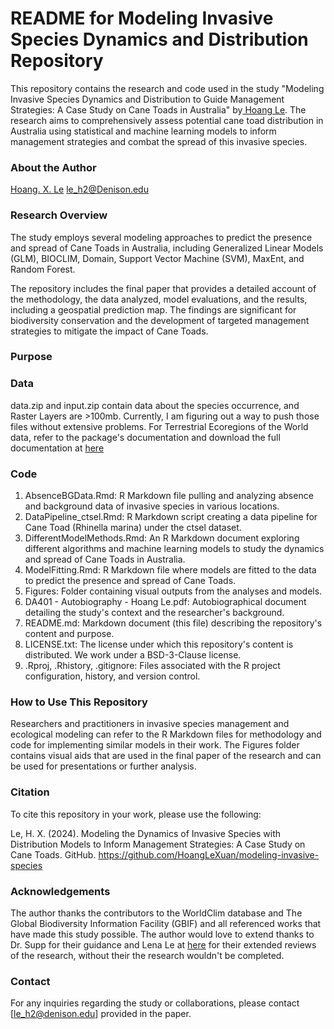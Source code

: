 # README for Modeling Invasive Species Dynamics and Distribution Repository
This repository contains the research and code used in the study "Modeling Invasive Species Dynamics and Distribution to Guide Management Strategies: A Case Study on Cane Toads in Australia" by[ Hoang Le](https://github.com/HoangLeXuan). The research aims to comprehensively assess potential cane toad distribution in Australia using statistical and machine learning models to inform management strategies and combat the spread of this invasive species. 

### About the Author
[Hoang. X. Le](https://github.com/HoangLeXuan)
[le_h2@Denison.edu](le_h2@Denison.edu)

### Research Overview
The study employs several modeling approaches to predict the presence and spread of Cane Toads in Australia, including Generalized Linear Models (GLM), BIOCLIM, Domain, Support Vector Machine (SVM), MaxEnt, and Random Forest.

The repository includes the final paper that provides a detailed account of the methodology, the data analyzed, model evaluations, and the results, including a geospatial prediction map. The findings are significant for biodiversity conservation and the development of targeted management strategies to mitigate the impact of Cane Toads.
### Purpose

### Data
data.zip and input.zip contain data about the species occurrence, and Raster Layers are >100mb. Currently, I am figuring out a way to push those files without extensive problems.
For Terrestrial Ecoregions of the World data, refer to the package's documentation and download the full documentation at [here]([url](https://www.worldwildlife.org/publications/terrestrial-ecoregions-of-the-world))

### Code

1. AbsenceBGData.Rmd: R Markdown file pulling and analyzing absence and background data of invasive species in various locations.
2. DataPipeline_ctsel.Rmd: R Markdown script creating a data pipeline for Cane Toad (Rhinella marina) under the ctsel dataset.
3. DifferentModelMethods.Rmd: An R Markdown document exploring different algorithms and machine learning models to study the dynamics and spread of Cane Toads in Australia.
4. ModelFitting.Rmd: R Markdown file where models are fitted to the data to predict the presence and spread of Cane Toads.
5. Figures: Folder containing visual outputs from the analyses and models.
6. DA401 - Autobiography - Hoang Le.pdf: Autobiographical document detailing the study's context and the researcher's background.
7. README.md: Markdown document (this file) describing the repository's content and purpose.
8. LICENSE.txt: The license under which this repository's content is distributed. We work under a BSD-3-Clause license.
9. .Rproj, .Rhistory, .gitignore: Files associated with the R project configuration, history, and version control.

### How to Use This Repository
Researchers and practitioners in invasive species management and ecological modeling can refer to the R Markdown files for methodology and code for implementing similar models in their work. The Figures folder contains visual aids that are used in the final paper of the research and can be used for presentations or further analysis.

### Citation
To cite this repository in your work, please use the following:

Le, H. X. (2024). Modeling the Dynamics of Invasive Species with Distribution Models to Inform Management Strategies: A Case Study on Cane Toads. GitHub.
https://github.com/HoangLeXuan/modeling-invasive-species

### Acknowledgements
The author thanks the contributors to the WorldClim database and The Global Biodiversity Information Facility (GBIF) and all referenced works that have made this study possible. The author would love to extend thanks to Dr. Supp for their guidance and Lena Le at [here](https://github.com/lenaledenison) for their extended reviews of the research, without their the research wouldn't be completed. 

### Contact
For any inquiries regarding the study or collaborations, please contact [le_h2@denison.edu] provided in the paper.
